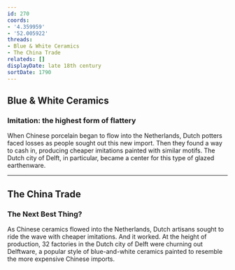 ```yaml
---
id: 270
coords:
- '4.359959'
- '52.005922'
threads:
- Blue & White Ceramics
- The China Trade
relateds: []
displayDate: late 18th century
sortDate: 1790
---
```


## Blue & White Ceramics

### Imitation: the highest form of flattery

When Chinese porcelain began to flow into the Netherlands, Dutch potters faced losses as people sought out this new import. Then they found a way to cash in, producing cheaper imitations painted with similar motifs. The Dutch city of Delft, in particular, became a center for this type of glazed earthenware.

* * *

## The China Trade

### The Next Best Thing?

As Chinese ceramics flowed into the Netherlands, Dutch artisans sought to ride the wave with cheaper imitations. And it worked. At the height of production, 32 factories in the Dutch city of Delft were churning out Delftware, a popular style of blue-and-white ceramics painted to resemble the more expensive Chinese imports.
